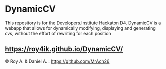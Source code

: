 # DynamicCV
This repository is for the Developers.Institute Hackaton D4. DynamicCV is a webapp that allows for dynamically modifying, displaying and generating cvs, without the effort of rewriting for each position

https://roy4ik.github.io/DynamicCV/
-



&copy; Roy A. & Daniel A. : https://github.com/MrAch26
